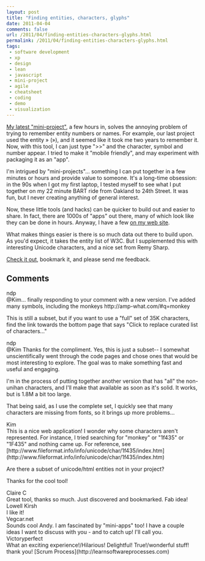 ```yaml
---
layout: post
title: "Finding entities, characters, glyphs"
date: 2011-04-04
comments: false
url: /2011/04/finding-entities-characters-glyphs.html
permalink: /2011/04/finding-entities-characters-glyphs.html
tags:
 - software development
 - xp
 - design
 - lean
 - javascript
 - mini-project
 - agile
 - cheatsheet
 - coding
 - demo
 - visualization
---
```


[My latest "mini-project"](http://amp-what.com/), a few hours in, solves the annoying problem of trying to remember entity numbers or names. For example, our last project used the entity &raquo; (»), and it seemed like it took me two years to remember it. Now, with this tool, I can just type ">>" and the character, symbol and number appear. I tried to make it "mobile friendly", and may experiment with packaging it as an "app".  
  
I'm intrigued by "mini-projects"... something I can put together in a few minutes or hours and provide value to someone. It's a long-time obsession: in the 90s when I got my first laptop, I tested myself to see what I put together on my 22 minute BART ride from Oakland to 24th Street. It was fun, but I never creating anything of general interest.  
  
Now, these little tools (and hacks) can be quicker to build out and easier to share. In fact, there are 1000s of "apps" out there, many of which look like they can be done in hours. Anyway, I have a few [on my web site](http://ndpsoftware.com/).  
  
What makes things easier is there is so much data out there to build upon. As you'd expect, it takes the entity list of W3C. But I supplemented this with interesting Unicode characters, and a nice set from Remy Sharp.  
  
[Check it out](http://amp-what.com/), bookmark it, and please send me feedback. <h2>Comments</h2>
<div class='comments'>
<div class='comment'>
<div class='author'>ndp</div>
<div class='content'>
@Kim... finally responding to your comment with a new version. I've added many symbols, including the monkeys http://amp-what.com/#q=monkey  
  
This is still a subset, but if you want to use a "full" set of 35K characters, find the link towards the bottom page that says "Click to replace curated list of characters..."

</div>
</div>
<div class='comment'>
<div class='author'>ndp</div>
<div class='content'>
@Kim Thanks for the compliment. Yes, this is just a subset-- I somewhat unscientifically went through the code pages and chose ones that would be most interesting to explore. The goal was to make something fast and useful and engaging.   
  
I'm in the process of putting together another version that has "all" the non-unihan characters, and I'll make that available as soon as it's solid. It works, but is 1.8M a bit too large.  
  
That being said, as I use the complete set, I quickly see that many characters are missing from fonts, so it brings up more problems...

</div>
</div>
<div class='comment'>
<div class='author'>Kim</div>
<div class='content'>
This is a nice web application! I wonder why some characters aren't represented. For instance, I tried searching for "monkey" or "1f435" or "1F435" and nothing came up. For reference, see [http://www.fileformat.info/info/unicode/char/1f435/index.htm](http://www.fileformat.info/info/unicode/char/1f435/index.htm)  
  
Are there a subset of unicode/html entities not in your project?  
  
Thanks for the cool tool!

</div>
</div>
<div class='comment'>
<div class='author'>Claire C</div>
<div class='content'>
Great tool, thanks so much. Just discovered and bookmarked. Fab idea!

</div>
</div>
<div class='comment'>
<div class='author'>Lowell Kirsh</div>
<div class='content'>
I like it!

</div>
</div>
<div class='comment'>
<div class='author'>Vegcar.net</div>
<div class='content'>
Sounds cool Andy. I am fascinated by "mini-apps" too! I have a couple ideas I want to discuss with you - and to catch up! I'll call you.

</div>
</div>
<div class='comment'>
<div class='author'>Victoryperfect</div>
<div class='content'>
What an exciting experience!/Hilarious! Delightful! True!/wonderful stuff! thank you!  
 [Scrum Process](http://learnsoftwareprocesses.com)

</div>
</div>
</div>
